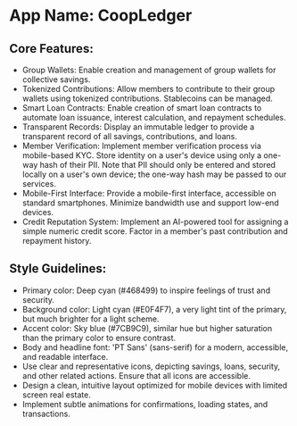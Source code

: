 # **App Name**: CoopLedger

## Core Features:

- Group Wallets: Enable creation and management of group wallets for collective savings.
- Tokenized Contributions: Allow members to contribute to their group wallets using tokenized contributions. Stablecoins can be managed.
- Smart Loan Contracts: Enable creation of smart loan contracts to automate loan issuance, interest calculation, and repayment schedules.
- Transparent Records: Display an immutable ledger to provide a transparent record of all savings, contributions, and loans.
- Member Verification: Implement member verification process via mobile-based KYC. Store identity on a user's device using only a one-way hash of their PII. Note that PII should only be entered and stored locally on a user's own device; the one-way hash may be passed to our services.
- Mobile-First Interface: Provide a mobile-first interface, accessible on standard smartphones.  Minimize bandwidth use and support low-end devices.
- Credit Reputation System: Implement an AI-powered tool for assigning a simple numeric credit score. Factor in a member's past contribution and repayment history.

## Style Guidelines:

- Primary color: Deep cyan (#468499) to inspire feelings of trust and security.
- Background color: Light cyan (#E0F4F7), a very light tint of the primary, but much brighter for a light scheme.
- Accent color: Sky blue (#7CB9C9), similar hue but higher saturation than the primary color to ensure contrast.
- Body and headline font: 'PT Sans' (sans-serif) for a modern, accessible, and readable interface.
- Use clear and representative icons, depicting savings, loans, security, and other related actions. Ensure that all icons are accessible.
- Design a clean, intuitive layout optimized for mobile devices with limited screen real estate.
- Implement subtle animations for confirmations, loading states, and transactions.